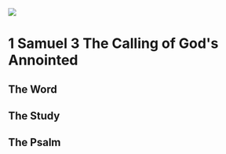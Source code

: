 <img class="intro-right" src="/images/art-david.jpg">

# 1 Samuel 3 The Calling of God's Annointed

## The Word

## The Study

### 

## The Psalm

